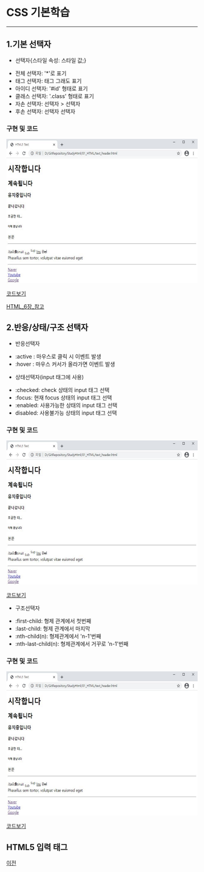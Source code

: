 # CSS 기본학습

-----------------------
## 1.기본 선택자

* 선택자{스타일 속성: 스타일 값;}

- 전체 선택자: '*'로 표기
- 태그 선택자: 태그 그래도 표기
- 아이디 선택자: '#id' 형태로 표기
- 클래스 선택자: '.class' 형태로 표기
- 자손 선택자: 선택자 > 선택자
- 후손 선택자: 선택자 선택자

### 구현 및 코드
<kbd>![text_header](/01_HTML/실행화면/text_header.png "기본구성")</kbd>

[코드보기](https://github.com/kg4543/StudyHtml/blob/main/02_CSS/selector_id_test.html)

[HTML_6장_참고](https://github.com/kg4543/StudyHtml/tree/main/01_HTML)


## 2.반응/상태/구조 선택자
* 반응선택자
 - :active : 마우스로 클릭 시 이벤트 발생
 - :hover : 마우스 커서가 올라가면 이벤트 발생

* 상태선택자(input 태그에 사용)
- :checked: check 상태의 input 태그 선택
- :focus: 현재 focus 상태의 input 태그 선택
- :enabled: 사용가능한 상태의 input 태그 선택
- disabled: 사용불가능 상태의 input 태그 선택

### 구현 및 코드
<kbd>![text_header](/01_HTML/실행화면/text_header.png "기본구성")</kbd>

[코드보기](https://github.com/kg4543/StudyHtml/blob/main/02_CSS/selector_child_test.html)

* 구조선택자
- :first-child: 형제 관계에서 첫번째
- :last-child: 형제 관계에서 마지막
- :nth-child(n): 형제관계에서 'n-1'번째
- :nth-last-child(n): 형제관계에서 거꾸로 'n-1'번째    

### 구현 및 코드
<kbd>![text_header](/01_HTML/실행화면/text_header.png "기본구성")</kbd>

[코드보기](https://github.com/kg4543/StudyHtml/blob/main/02_CSS/selector_struct_test.html)

## HTML5 입력 태그

[이전](https://github.com/kg4543/StudyHtml)

